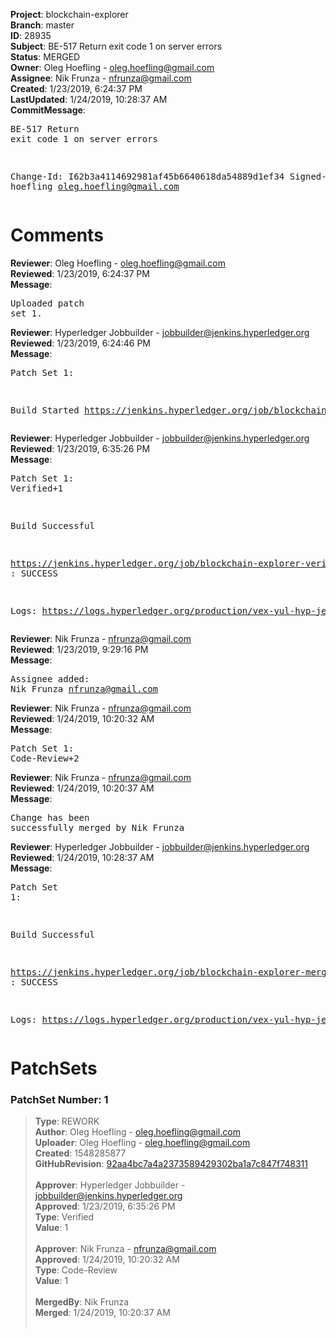 <strong>Project</strong>: blockchain-explorer<br><strong>Branch</strong>: master<br><strong>ID</strong>: 28935<br><strong>Subject</strong>: BE-517 Return exit code 1 on server errors<br><strong>Status</strong>: MERGED<br><strong>Owner</strong>: Oleg Hoefling - oleg.hoefling@gmail.com<br><strong>Assignee</strong>: Nik Frunza - nfrunza@gmail.com<br><strong>Created</strong>: 1/23/2019, 6:24:37 PM<br><strong>LastUpdated</strong>: 1/24/2019, 10:28:37 AM<br><strong>CommitMessage</strong>:<br><pre>BE-517 Return exit code 1 on server errors

Change-Id: I62b3a4114692981af45b6640618da54889d1ef34
Signed-off-by: hoefling <oleg.hoefling@gmail.com>
</pre><h1>Comments</h1><strong>Reviewer</strong>: Oleg Hoefling - oleg.hoefling@gmail.com<br><strong>Reviewed</strong>: 1/23/2019, 6:24:37 PM<br><strong>Message</strong>: <pre>Uploaded patch set 1.</pre><strong>Reviewer</strong>: Hyperledger Jobbuilder - jobbuilder@jenkins.hyperledger.org<br><strong>Reviewed</strong>: 1/23/2019, 6:24:46 PM<br><strong>Message</strong>: <pre>Patch Set 1:

Build Started https://jenkins.hyperledger.org/job/blockchain-explorer-verify-x86_64/1/</pre><strong>Reviewer</strong>: Hyperledger Jobbuilder - jobbuilder@jenkins.hyperledger.org<br><strong>Reviewed</strong>: 1/23/2019, 6:35:26 PM<br><strong>Message</strong>: <pre>Patch Set 1: Verified+1

Build Successful 

https://jenkins.hyperledger.org/job/blockchain-explorer-verify-x86_64/1/ : SUCCESS

Logs: https://logs.hyperledger.org/production/vex-yul-hyp-jenkins-3/blockchain-explorer-verify-x86_64/1</pre><strong>Reviewer</strong>: Nik Frunza - nfrunza@gmail.com<br><strong>Reviewed</strong>: 1/23/2019, 9:29:16 PM<br><strong>Message</strong>: <pre>Assignee added: Nik Frunza <nfrunza@gmail.com></pre><strong>Reviewer</strong>: Nik Frunza - nfrunza@gmail.com<br><strong>Reviewed</strong>: 1/24/2019, 10:20:32 AM<br><strong>Message</strong>: <pre>Patch Set 1: Code-Review+2</pre><strong>Reviewer</strong>: Nik Frunza - nfrunza@gmail.com<br><strong>Reviewed</strong>: 1/24/2019, 10:20:37 AM<br><strong>Message</strong>: <pre>Change has been successfully merged by Nik Frunza</pre><strong>Reviewer</strong>: Hyperledger Jobbuilder - jobbuilder@jenkins.hyperledger.org<br><strong>Reviewed</strong>: 1/24/2019, 10:28:37 AM<br><strong>Message</strong>: <pre>Patch Set 1:

Build Successful 

https://jenkins.hyperledger.org/job/blockchain-explorer-merge-x86_64/1/ : SUCCESS

Logs: https://logs.hyperledger.org/production/vex-yul-hyp-jenkins-3/blockchain-explorer-merge-x86_64/1</pre><h1>PatchSets</h1><h3>PatchSet Number: 1</h3><blockquote><strong>Type</strong>: REWORK<br><strong>Author</strong>: Oleg Hoefling - oleg.hoefling@gmail.com<br><strong>Uploader</strong>: Oleg Hoefling - oleg.hoefling@gmail.com<br><strong>Created</strong>: 1548285877<br><strong>GitHubRevision</strong>: [92aa4bc7a4a2373589429302ba1a7c847f748311](https://github.com/hyperledger/blockchain-explorer/commit/92aa4bc7a4a2373589429302ba1a7c847f748311)<br><br><strong>Approver</strong>: Hyperledger Jobbuilder - jobbuilder@jenkins.hyperledger.org<br><strong>Approved</strong>: 1/23/2019, 6:35:26 PM<br><strong>Type</strong>: Verified<br><strong>Value</strong>: 1<br><br><strong>Approver</strong>: Nik Frunza - nfrunza@gmail.com<br><strong>Approved</strong>: 1/24/2019, 10:20:32 AM<br><strong>Type</strong>: Code-Review<br><strong>Value</strong>: 1<br><br><strong>MergedBy</strong>: Nik Frunza<br><strong>Merged</strong>: 1/24/2019, 10:20:37 AM<br><br></blockquote>